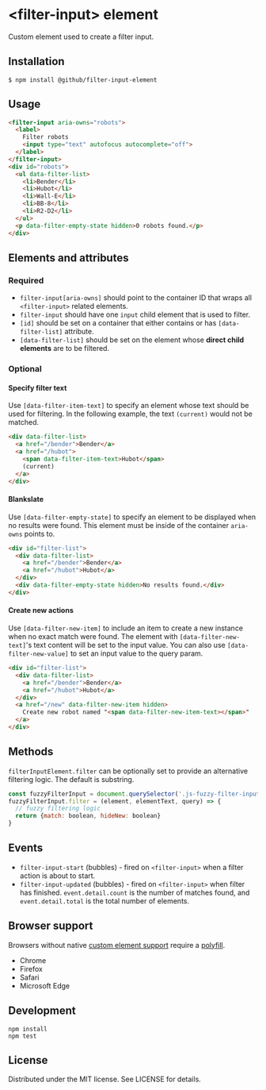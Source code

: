 # &lt;filter-input&gt; element

Custom element used to create a filter input.

## Installation

```
$ npm install @github/filter-input-element
```

## Usage

```html
<filter-input aria-owns="robots">
  <label>
    Filter robots
    <input type="text" autofocus autocomplete="off">
  </label>
</filter-input>
<div id="robots">
  <ul data-filter-list>
    <li>Bender</li>
    <li>Hubot</li>
    <li>Wall-E</li>
    <li>BB-8</li>
    <li>R2-D2</li>
  </ul>
  <p data-filter-empty-state hidden>0 robots found.</p>
</div>
```

## Elements and attributes

### Required

- `filter-input[aria-owns]` should point to the container ID that wraps all `<filter-input>` related elements.
- `filter-input` should have one `input` child element that is used to filter.
- `[id]` should be set on a container that either contains or has `[data-filter-list]` attribute.
- `[data-filter-list]` should be set on the element whose **direct child elements** are to be filtered.

### Optional

#### Specify filter text

Use `[data-filter-item-text]` to specify an element whose text should be used for filtering. In the following example, the text `(current)` would not be matched.

```html
<div data-filter-list>
  <a href="/bender">Bender</a>
  <a href="/hubot">
    <span data-filter-item-text>Hubot</span>
    (current)
  </a>
</div>
```

#### Blankslate

Use `[data-filter-empty-state]` to specify an element to be displayed when no results were found. This element must be inside of the container `aria-owns` points to.

```html
<div id="filter-list">
  <div data-filter-list>
    <a href="/bender">Bender</a>
    <a href="/hubot">Hubot</a>
  </div>
  <div data-filter-empty-state hidden>No results found.</div>
</div>
```

#### Create new actions

Use `[data-filter-new-item]` to include an item to create a new instance when no exact match were found. The element with `[data-filter-new-text]`'s text content will be set to the input value. You can also use `[data-filter-new-value]` to set an input value to the query param.

```html
<div id="filter-list">
  <div data-filter-list>
    <a href="/bender">Bender</a>
    <a href="/hubot">Hubot</a>
  </div>
  <a href="/new" data-filter-new-item hidden>
    Create new robot named "<span data-filter-new-item-text></span>"
  </a>
</div>
```

## Methods

`filterInputElement.filter` can be optionally set to provide an alternative filtering logic. The default is substring.

```js
const fuzzyFilterInput = document.querySelector('.js-fuzzy-filter-input')
fuzzyFilterInput.filter = (element, elementText, query) => {
  // fuzzy filtering logic
  return {match: boolean, hideNew: boolean}
}
```

## Events

- `filter-input-start` (bubbles) - fired on `<filter-input>` when a filter action is about to start.
- `filter-input-updated` (bubbles) - fired on `<filter-input>` when filter has finished. `event.detail.count` is the number of matches found, and `event.detail.total` is the total number of elements.

## Browser support

Browsers without native [custom element support][support] require a [polyfill][].

- Chrome
- Firefox
- Safari
- Microsoft Edge

[support]: https://caniuse.com/#feat=custom-elementsv1
[polyfill]: https://github.com/webcomponents/custom-elements

## Development

```
npm install
npm test
```

## License

Distributed under the MIT license. See LICENSE for details.
